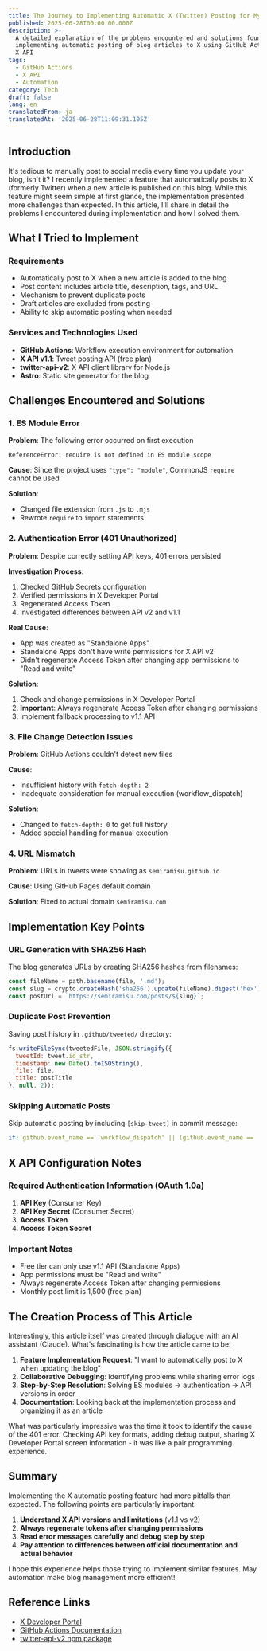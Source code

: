 ```yaml
---
title: The Journey to Implementing Automatic X (Twitter) Posting for My Blog
published: 2025-06-28T00:00:00.000Z
description: >-
  A detailed explanation of the problems encountered and solutions found while
  implementing automatic posting of blog articles to X using GitHub Actions and
  X API
tags:
  - GitHub Actions
  - X API
  - Automation
category: Tech
draft: false
lang: en
translatedFrom: ja
translatedAt: '2025-06-28T11:09:31.105Z'
---
```


## Introduction

It's tedious to manually post to social media every time you update your blog, isn't it? I recently implemented a feature that automatically posts to X (formerly Twitter) when a new article is published on this blog. While this feature might seem simple at first glance, the implementation presented more challenges than expected. In this article, I'll share in detail the problems I encountered during implementation and how I solved them.

## What I Tried to Implement

### Requirements
- Automatically post to X when a new article is added to the blog
- Post content includes article title, description, tags, and URL
- Mechanism to prevent duplicate posts
- Draft articles are excluded from posting
- Ability to skip automatic posting when needed

### Services and Technologies Used
- **GitHub Actions**: Workflow execution environment for automation
- **X API v1.1**: Tweet posting API (free plan)
- **twitter-api-v2**: X API client library for Node.js
- **Astro**: Static site generator for the blog

## Challenges Encountered and Solutions

### 1. ES Module Error

**Problem**: The following error occurred on first execution
```
ReferenceError: require is not defined in ES module scope
```

**Cause**: Since the project uses `"type": "module"`, CommonJS `require` cannot be used

**Solution**: 
- Changed file extension from `.js` to `.mjs`
- Rewrote `require` to `import` statements

### 2. Authentication Error (401 Unauthorized)

**Problem**: Despite correctly setting API keys, 401 errors persisted

**Investigation Process**:
1. Checked GitHub Secrets configuration
2. Verified permissions in X Developer Portal
3. Regenerated Access Token
4. Investigated differences between API v2 and v1.1

**Real Cause**: 
- App was created as "Standalone Apps"
- Standalone Apps don't have write permissions for X API v2
- Didn't regenerate Access Token after changing app permissions to "Read and write"

**Solution**:
1. Check and change permissions in X Developer Portal
2. **Important**: Always regenerate Access Token after changing permissions
3. Implement fallback processing to v1.1 API

### 3. File Change Detection Issues

**Problem**: GitHub Actions couldn't detect new files

**Cause**: 
- Insufficient history with `fetch-depth: 2`
- Inadequate consideration for manual execution (workflow_dispatch)

**Solution**:
- Changed to `fetch-depth: 0` to get full history
- Added special handling for manual execution

### 4. URL Mismatch

**Problem**: URLs in tweets were showing as `semiramisu.github.io`

**Cause**: Using GitHub Pages default domain

**Solution**: Fixed to actual domain `semiramisu.com`

## Implementation Key Points

### URL Generation with SHA256 Hash

The blog generates URLs by creating SHA256 hashes from filenames:

```javascript
const fileName = path.basename(file, '.md');
const slug = crypto.createHash('sha256').update(fileName).digest('hex').substring(0, 8);
const postUrl = `https://semiramisu.com/posts/${slug}`;
```

### Duplicate Post Prevention

Saving post history in `.github/tweeted/` directory:

```javascript
fs.writeFileSync(tweetedFile, JSON.stringify({
  tweetId: tweet.id_str,
  timestamp: new Date().toISOString(),
  file: file,
  title: postTitle
}, null, 2));
```

### Skipping Automatic Posts

Skip automatic posting by including `[skip-tweet]` in commit message:

```yaml
if: github.event_name == 'workflow_dispatch' || (github.event_name == 'push' && !contains(github.event.head_commit.message, '[skip-tweet]'))
```

## X API Configuration Notes

### Required Authentication Information (OAuth 1.0a)
1. **API Key** (Consumer Key)
2. **API Key Secret** (Consumer Secret)
3. **Access Token**
4. **Access Token Secret**

### Important Notes
- Free tier can only use v1.1 API (Standalone Apps)
- App permissions must be "Read and write"
- Always regenerate Access Token after changing permissions
- Monthly post limit is 1,500 (free plan)

## The Creation Process of This Article

Interestingly, this article itself was created through dialogue with an AI assistant (Claude). What's fascinating is how the article came to be:

1. **Feature Implementation Request**: "I want to automatically post to X when updating the blog"
2. **Collaborative Debugging**: Identifying problems while sharing error logs
3. **Step-by-Step Resolution**: Solving ES modules → authentication → API versions in order
4. **Documentation**: Looking back at the implementation process and organizing it as an article

What was particularly impressive was the time it took to identify the cause of the 401 error. Checking API key formats, adding debug output, sharing X Developer Portal screen information - it was like a pair programming experience.

## Summary

Implementing the X automatic posting feature had more pitfalls than expected. The following points are particularly important:

1. **Understand X API versions and limitations** (v1.1 vs v2)
2. **Always regenerate tokens after changing permissions**
3. **Read error messages carefully and debug step by step**
4. **Pay attention to differences between official documentation and actual behavior**

I hope this experience helps those trying to implement similar features. May automation make blog management more efficient!

## Reference Links

- [X Developer Portal](https://developer.twitter.com/)
- [GitHub Actions Documentation](https://docs.github.com/actions)
- [twitter-api-v2 npm package](https://www.npmjs.com/package/twitter-api-v2)
